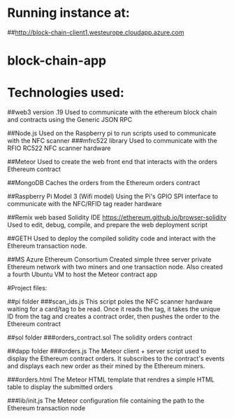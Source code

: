 # Running instance at:  
##http://block-chain-client1.westeurope.cloudapp.azure.com

# block-chain-app

# Technologies used:

##web3 version .19
Used to communicate with the ethereum block chain and contracts using the Generic JSON RPC

##Node.js
Used on the Raspberry pi to run scripts used to communicate with the NFC scanner
###mfrc522 library
Used to communicate with the RFIO RC522 NFC scanner hardware

##Meteor
Used to create the web front end that interacts with the orders Ethereum contract

##MongoDB
Caches the orders from the Ethereum orders contract

##Raspberry Pi Model 3 (Wifi model)
Using the Pi's GPIO SPI interface to communicate with the NFC/RFID tag reader hardware

##Remix web based Solidity IDE
https://ethereum.github.io/browser-solidity
Used to edit, debug, compile, and prepare the web deployment script

##GETH
Used to deploy the compiled solidity code and interact with the Ethereum transaction node.

##MS Azure Ethereum Consortium
Created simple three server private Ethereum network with two miners and one transaction node.  Also created a fourth Ubuntu VM to host the Meteor contract app

#Project files:

##pi folder
###scan_ids.js
This script poles the NFC scanner hardware waiting for a card/tag to be read.  Once it reads the tag, it takes the unique ID from the tag and creates a contract order, then
pushes the order to the Ethereum contract

##sol folder
###orders_contract.sol
The solidity orders contract

##dapp folder
###orders.js
The Meteor client + server script used to display the Ethereum contract orders.  It subscribes to the contract's events and displays each new order as their mined by the Ethereum miners.

###orders.html
The Meteor HTML template that rendres a simple HTML table to display the submitted orders

###lib/init.js
The Meteor configuration file containing the path to the Ethereum transaction node